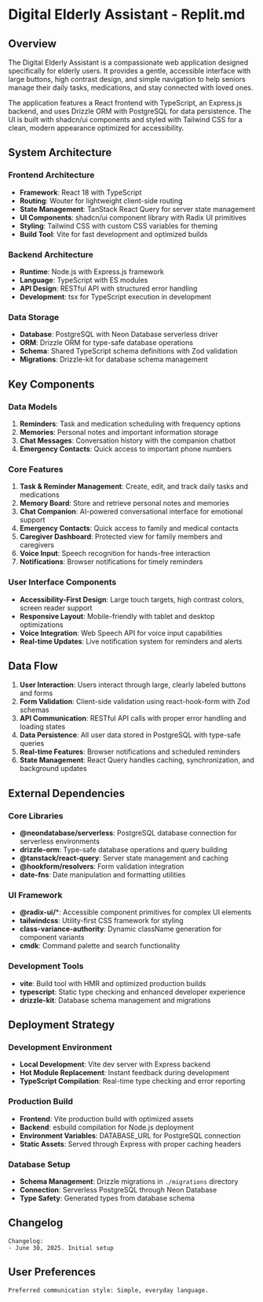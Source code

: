 # Digital Elderly Assistant - Replit.md

## Overview

The Digital Elderly Assistant is a compassionate web application designed specifically for elderly users. It provides a gentle, accessible interface with large buttons, high contrast design, and simple navigation to help seniors manage their daily tasks, medications, and stay connected with loved ones.

The application features a React frontend with TypeScript, an Express.js backend, and uses Drizzle ORM with PostgreSQL for data persistence. The UI is built with shadcn/ui components and styled with Tailwind CSS for a clean, modern appearance optimized for accessibility.

## System Architecture

### Frontend Architecture
- **Framework**: React 18 with TypeScript
- **Routing**: Wouter for lightweight client-side routing
- **State Management**: TanStack React Query for server state management
- **UI Components**: shadcn/ui component library with Radix UI primitives
- **Styling**: Tailwind CSS with custom CSS variables for theming
- **Build Tool**: Vite for fast development and optimized builds

### Backend Architecture
- **Runtime**: Node.js with Express.js framework
- **Language**: TypeScript with ES modules
- **API Design**: RESTful API with structured error handling
- **Development**: tsx for TypeScript execution in development

### Data Storage
- **Database**: PostgreSQL with Neon Database serverless driver
- **ORM**: Drizzle ORM for type-safe database operations
- **Schema**: Shared TypeScript schema definitions with Zod validation
- **Migrations**: Drizzle-kit for database schema management

## Key Components

### Data Models
1. **Reminders**: Task and medication scheduling with frequency options
2. **Memories**: Personal notes and important information storage
3. **Chat Messages**: Conversation history with the companion chatbot
4. **Emergency Contacts**: Quick access to important phone numbers

### Core Features
1. **Task & Reminder Management**: Create, edit, and track daily tasks and medications
2. **Memory Board**: Store and retrieve personal notes and memories
3. **Chat Companion**: AI-powered conversational interface for emotional support
4. **Emergency Contacts**: Quick access to family and medical contacts
5. **Caregiver Dashboard**: Protected view for family members and caregivers
6. **Voice Input**: Speech recognition for hands-free interaction
7. **Notifications**: Browser notifications for timely reminders

### User Interface Components
- **Accessibility-First Design**: Large touch targets, high contrast colors, screen reader support
- **Responsive Layout**: Mobile-friendly with tablet and desktop optimizations
- **Voice Integration**: Web Speech API for voice input capabilities
- **Real-time Updates**: Live notification system for reminders and alerts

## Data Flow

1. **User Interaction**: Users interact through large, clearly labeled buttons and forms
2. **Form Validation**: Client-side validation using react-hook-form with Zod schemas
3. **API Communication**: RESTful API calls with proper error handling and loading states
4. **Data Persistence**: All user data stored in PostgreSQL with type-safe queries
5. **Real-time Features**: Browser notifications and scheduled reminders
6. **State Management**: React Query handles caching, synchronization, and background updates

## External Dependencies

### Core Libraries
- **@neondatabase/serverless**: PostgreSQL database connection for serverless environments
- **drizzle-orm**: Type-safe database operations and query building
- **@tanstack/react-query**: Server state management and caching
- **@hookform/resolvers**: Form validation integration
- **date-fns**: Date manipulation and formatting utilities

### UI Framework
- **@radix-ui/***: Accessible component primitives for complex UI elements
- **tailwindcss**: Utility-first CSS framework for styling
- **class-variance-authority**: Dynamic className generation for component variants
- **cmdk**: Command palette and search functionality

### Development Tools
- **vite**: Build tool with HMR and optimized production builds
- **typescript**: Static type checking and enhanced developer experience
- **drizzle-kit**: Database schema management and migrations

## Deployment Strategy

### Development Environment
- **Local Development**: Vite dev server with Express backend
- **Hot Module Replacement**: Instant feedback during development
- **TypeScript Compilation**: Real-time type checking and error reporting

### Production Build
- **Frontend**: Vite production build with optimized assets
- **Backend**: esbuild compilation for Node.js deployment
- **Environment Variables**: DATABASE_URL for PostgreSQL connection
- **Static Assets**: Served through Express with proper caching headers

### Database Setup
- **Schema Management**: Drizzle migrations in `./migrations` directory
- **Connection**: Serverless PostgreSQL through Neon Database
- **Type Safety**: Generated types from database schema

## Changelog

```
Changelog:
- June 30, 2025. Initial setup
```

## User Preferences

```
Preferred communication style: Simple, everyday language.
```